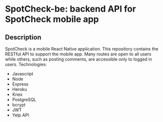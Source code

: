
# SpotCheck-be:  backend API for SpotCheck mobile app

## Description

SpotCheck is a mobile React Native application.  This repository contains the RESTful API to support the mobile app. Many routes are open to all users while others, such as posting comments, are accessible only to logged in users.  Technologies:

- Javascript
- Node
- Express
- Heroku
- Knex
- PostgreSQL
- bcrypt
- JWT
- Yelp API
